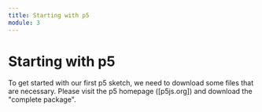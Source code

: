 ```yaml
---
title: Starting with p5
module: 3
---
```


# Starting with p5

To get started with our first p5 sketch, we need to download some files that are necessary. Please visit the p5 homepage ([p5js.org]) and download the "complete package". 
